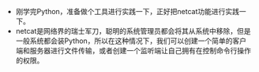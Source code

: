 - 刚学完Python，准备做个工具进行实践一下，正好把netcat功能进行实践一下。
- netcat是网络界的瑞士军刀，聪明的系统管理员都会将其从系统中移除，但是一般系统都会装Python，所以在这种情况下，我们可以创建一个简单的客户端和服务器进行文件传输，或者创建一个监听端让自己拥有在控制命令行操作的权限。
